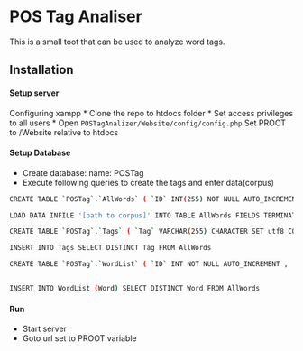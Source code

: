# POS Tag Analiser
This is a small toot that can be used to analyze word tags.
## Installation
#### Setup server

Configuring xampp 
    * Clone the repo to htdocs folder
    * Set access privileges to all users 
    * Open
    ```
            POSTagAnalizer/Website/config/config.php
    ```
        Set PROOT to /Website relative to htdocs

#### Setup  Database

* Create database:
	name: POSTag
* Execute following queries to create the tags and enter data(corpus)
```sh
CREATE TABLE `POSTag`.`AllWords` ( `ID` INT(255) NOT NULL AUTO_INCREMENT , `Word` VARCHAR(255) CHARACTER SET utf8 COLLATE utf8_bin NOT NULL , `Tag` VARCHAR(255) CHARACTER SET utf8 COLLATE utf8_bin NOT NULL , PRIMARY KEY (`ID`)) ENGINE = InnoDB;

LOAD DATA INFILE '[path to corpus]' INTO TABLE AllWords FIELDS TERMINATED BY ' ' LINES TERMINATED BY '\n' (Word,Tag)

CREATE TABLE `POSTag`.`Tags` ( `Tag` VARCHAR(255) CHARACTER SET utf8 COLLATE utf8_bin NOT NULL ,    PRIMARY KEY  (`Tag`)) ENGINE = InnoDB;

INSERT INTO Tags SELECT DISTINCT Tag FROM AllWords

CREATE TABLE `POSTag`.`WordList` ( `ID` INT NOT NULL AUTO_INCREMENT ,  `Word` VARCHAR(255) CHARACTER SET utf8 COLLATE utf8_bin NOT NULL ,    PRIMARY KEY  (`ID`)) ENGINE = InnoDB;


INSERT INTO WordList (Word) SELECT DISTINCT Word FROM AllWords

```

#### Run

* Start server
* Goto url set to PROOT variable
